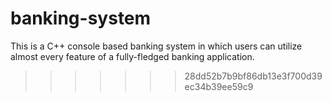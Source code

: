 # banking-system

This is a C++ console based banking system in which users can utilize almost
every feature of a fully-fledged banking application.


>>>>>>> 28dd52b7b9bf86db13e3f700d39ec34b39ee59c9
